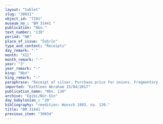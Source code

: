 ```yaml
---
layout: "tablet"
slug: "30031"
object_id: "7291"
museum_no_: "BM 31441 "
publication: "Nbn."
text_number: "130"
period: "NB"
place_of_issue: "Šaḫrīn"
type_and_content: "Receipts"
day_remark: "-"
month: "XII"
month_remark: "-"
year: "3"
year_remark: "-"
king: "Nbn"
king_remark: "-"
paraphrase: "Receipt of silver. Purchase price for onions. Fragmentary. <strong>A</strong> <em>receives</em>(?) (verb is broken off) 1300 onion strings from <strong>C</strong>&rsquo;s onion field against the payment of 2 minas of silver <em>from/with</em> <strong>B</strong>. Second half of the tablet is broken off.<br /> &nbsp;<br /> <strong>A</strong> = &Scaron;ama&scaron;-&scaron;umu-ukīn/Nab&ucirc;-kāṣir/Sagdidi; <strong>B</strong> = Madān-&scaron;umu-iddin/Zeria/Nabāya; <strong>C</strong> = Nab&ucirc;-bēl- ilāni/Murānu"
imported: "Kathleen Abraham 15/04/2017"
publication_name: "Nbn. 130"
archive: "Egibi/Nūr-Sîn"
day_babylonian_: "20"
bibliography: "reedition: Wunsch 1993, no. 120."
title: "BM 31441 "
previous_item: "30034"
---
```

